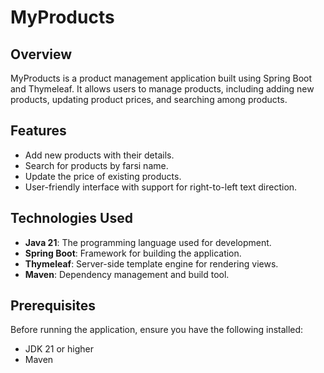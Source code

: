 # MyProducts

## Overview

MyProducts is a product management application built using Spring Boot and Thymeleaf. It allows users to manage products, including adding new products, updating product prices, and searching among products.

## Features

- Add new products with their details.
- Search for products by farsi name.
- Update the price of existing products.
- User-friendly interface with support for right-to-left text direction.

## Technologies Used

- **Java 21**: The programming language used for development.
- **Spring Boot**: Framework for building the application.
- **Thymeleaf**: Server-side template engine for rendering views.
- **Maven**: Dependency management and build tool.

## Prerequisites

Before running the application, ensure you have the following installed:

- JDK 21 or higher
- Maven